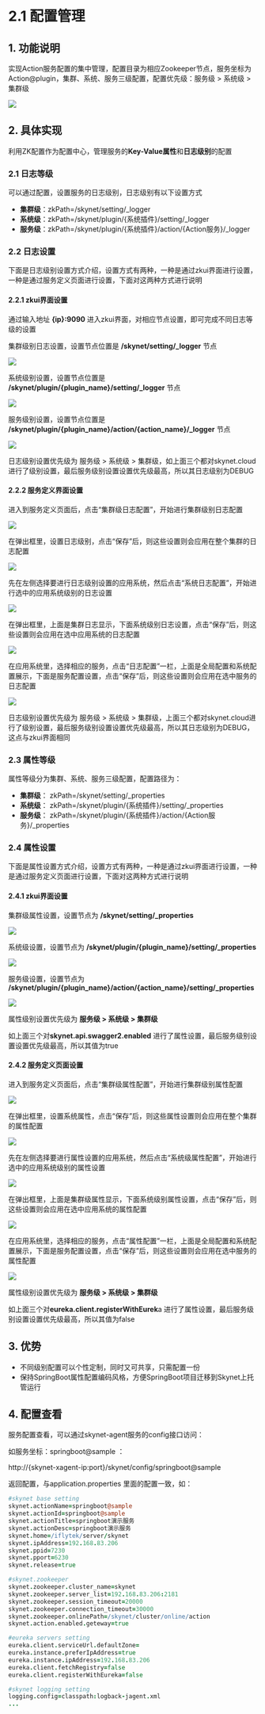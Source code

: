 # 2.1 配置管理

## 1. 功能说明

 实现Action服务配置的集中管理，配置目录为相应Zookeeper节点，服务坐标为Action@plugin，集群、系统、服务三级配置，配置优先级：服务级 &gt; 系统级 &gt; 集群级

![](../.gitbook/assets/image%20%281%29.png)

##  2. 具体实现

 利用ZK配置作为配置中心，管理服务的**Key-Value属性**和**日志级别**的配置

###  2.1 日志等级

可以通过配置，设置服务的日志级别，日志级别有以下设置方式

* **集群级**：zkPath=/skynet/setting/\_logger
* **系统级**：zkPath=/skynet/plugin/{系统插件}/setting/\_logger
* **服务级**：zkPath=/skynet/plugin/{系统插件}/action/{Action服务}/\_logger

### 2.2 日志设置

下面是日志级别设置方式介绍，设置方式有两种，一种是通过zkui界面进行设置，一种是通过服务定义页面进行设置，下面对这两种方式进行说明

#### 2.2.1 zkui界面设置

通过输入地址 **{ip}:9090** 进入zkui界面，对相应节点设置，即可完成不同日志等级的设置

集群级别日志设置，设置节点位置是 **/skynet/setting/\_logger** 节点

![](../.gitbook/assets/image%20%2842%29.png)

系统级别设置，设置节点位置是 **/skynet/plugin/{plugin\_name}/setting/\_logger** 节点

![](../.gitbook/assets/image%20%28103%29.png)

服务级别设置，设置节点位置是  **/skynet/plugin/{plugin\_name}/action/{action\_name}/\_logger** 节点

![](../.gitbook/assets/image%20%2884%29.png)

日志级别设置优先级为  服务级 &gt; 系统级 &gt; 集群级，如上面三个都对skynet.cloud进行了级别设置，最后服务级别设置设置优先级最高，所以其日志级别为DEBUG

#### 2.2.2 服务定义界面设置

进入到服务定义页面后，点击“集群级日志配置”，开始进行集群级别日志配置

![](../.gitbook/assets/image%20%28117%29.png)

在弹出框里，设置日志级别，点击“保存”后，则这些设置则会应用在整个集群的日志配置

![](../.gitbook/assets/image%20%2817%29.png)

先在左侧选择要进行日志级别设置的应用系统，然后点击“系统日志配置”，开始进行选中的应用系统级别的日志设置

![](../.gitbook/assets/image%20%2812%29.png)

在弹出框里，上面是集群日志显示，下面系统级别日志设置，点击“保存”后，则这些设置则会应用在选中应用系统的日志配置

![](../.gitbook/assets/image%20%2873%29.png)

在应用系统里，选择相应的服务，点击“日志配置”一栏，上面是全局配置和系统配置展示，下面是服务配置设置，点击“保存”后，则这些设置则会应用在选中服务的日志配置

![](../.gitbook/assets/image%20%28122%29.png)

日志级别设置优先级为  服务级 &gt; 系统级 &gt; 集群级，上面三个都对skynet.cloud进行了级别设置，最后服务级别设置设置优先级最高，所以其日志级别为DEBUG，这点与zkui界面相同

### 2.3 属性等级

属性等级分为集群、系统、服务三级配置，配置路径为：

* **集群级**： zkPath=/skynet/setting/\_properties
* **系统级**： zkPath=/skynet/plugin/{系统插件}/setting/\_properties
* **服务级**： zkPath=/skynet/plugin/{系统插件}/action/{Action服务}/\_properties

### 2.4 属性设置

下面是属性设置方式介绍，设置方式有两种，一种是通过zkui界面进行设置，一种是通过服务定义页面进行设置，下面对这两种方式进行说明

#### 2.4.1 zkui界面设置

集群级属性设置，设置节点为 **/skynet/setting/\_properties**

![](../.gitbook/assets/image%20%2879%29.png)

系统级设置，设置节点为  **/skynet/plugin/{plugin\_name}/setting/\_properties**

![](../.gitbook/assets/image%20%28111%29.png)

服务级设置，设置节点为  **/skynet/plugin/{plugin\_name}/action/{action\_name}/setting/\_properties**

![](../.gitbook/assets/image%20%2828%29.png)

属性级别设置优先级为  **服务级 &gt; 系统级 &gt; 集群级**

如上面三个对**skynet.api.swagger2.enabled** 进行了属性设置，最后服务级别设置设置优先级最高，所以其值为true

#### 2.4.2  服务定义页面设置

进入到服务定义页面后，点击“集群级属性配置”，开始进行集群级别属性配置

![](../.gitbook/assets/image%20%2866%29.png)

在弹出框里，设置系统属性，点击“保存”后，则这些属性设置则会应用在整个集群的属性配置

![](../.gitbook/assets/image%20%2837%29.png)

先在左侧选择要进行属性设置的应用系统，然后点击“系统级属性配置”，开始进行选中的应用系统级别的属性设置

![](../.gitbook/assets/image%20%2876%29.png)

在弹出框里，上面是集群级属性显示，下面系统级别属性设置，点击“保存”后，则这些设置则会应用在选中应用系统的属性配置

![](../.gitbook/assets/image%20%2815%29.png)

在应用系统里，选择相应的服务，点击“属性配置”一栏，上面是全局配置和系统配置展示，下面是服务配置设置，点击“保存”后，则这些设置则会应用在选中服务的属性配置

![](../.gitbook/assets/image%20%2822%29.png)

属性级别设置优先级为  **服务级 &gt; 系统级 &gt; 集群级**

如上面三个对**eureka.client.registerWithEurek**a 进行了属性设置，最后服务级别设置设置优先级最高，所以其值为false

## 3. 优势

* 不同级别配置可以个性定制，同时又可共享，只需配置一份
* 保持SpringBoot属性配置编码风格，方便SpringBoot项目迁移到Skynet上托管运行

##  4. 配置查看

服务配置查看，可以通过skynet-agent服务的config接口访问： 

如服务坐标：springboot@sample ： 

http://{skynet-xagent-ip:port}/skynet/config/springboot@sample

返回配置，与application.properties 里面的配置一致，如：

```coffeescript
#skynet base setting
skynet.actionName=springboot@sample
skynet.actionId=springboot@sample
skynet.actionTitle=springboot演示服务
skynet.actionDesc=springboot演示服务
skynet.home=/iflytek/server/skynet
skynet.ipAddress=192.168.83.206
skynet.ppid=7230
skynet.pport=6230
skynet.release=true

#skynet.zookeeper
skynet.zookeeper.cluster_name=skynet
skynet.zookeeper.server_list=192.168.83.206:2181
skynet.zookeeper.session_timeout=20000
skynet.zookeeper.connection_timeout=30000
skynet.zookeeper.onlinePath=/skynet/cluster/online/action
skynet.action.enabled.geteway=true

#eureka servers setting
eureka.client.serviceUrl.defaultZone=
eureka.instance.preferIpAddress=true
eureka.instance.ipAddress=192.168.83.206
eureka.client.fetchRegistry=false
eureka.client.registerWithEureka=false

#skynet logging setting
logging.config=classpath:logback-jagent.xml
...
```



